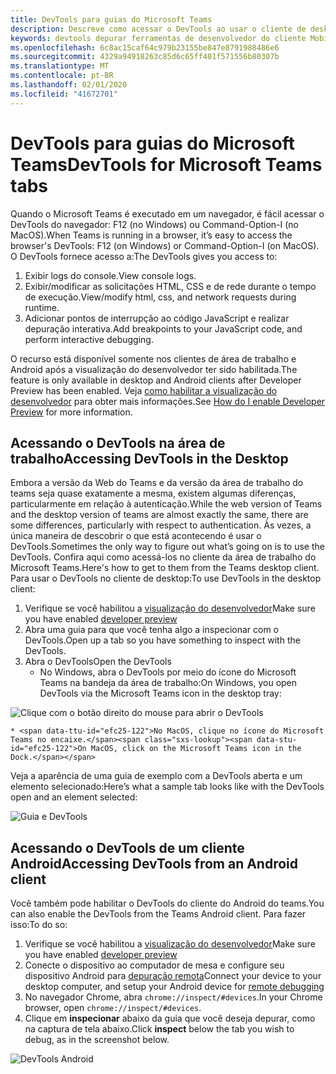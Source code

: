 ```yaml
---
title: DevTools para guias do Microsoft Teams
description: Descreve como acessar o DevTools ao usar o cliente de desktop do Microsoft Teams
keywords: devtools depurar ferramentas de desenvolvedor do cliente Mobile Chrome desktop
ms.openlocfilehash: 6c8ac15caf64c979b23155be847e8791988486e6
ms.sourcegitcommit: 4329a94918263c85d6c65ff401f571556b80307b
ms.translationtype: MT
ms.contentlocale: pt-BR
ms.lasthandoff: 02/01/2020
ms.locfileid: "41672701"
---
```

# <a name="devtools-for-microsoft-teams-tabs"></a><span data-ttu-id="efc25-104">DevTools para guias do Microsoft Teams</span><span class="sxs-lookup"><span data-stu-id="efc25-104">DevTools for Microsoft Teams tabs</span></span>

<span data-ttu-id="efc25-105">Quando o Microsoft Teams é executado em um navegador, é fácil acessar o DevTools do navegador: F12 (no Windows) ou Command-Option-I (no MacOS).</span><span class="sxs-lookup"><span data-stu-id="efc25-105">When Teams is running in a browser, it’s easy to access the browser's DevTools: F12 (on Windows) or Command-Option-I (on MacOS).</span></span> <span data-ttu-id="efc25-106">O DevTools fornece acesso a:</span><span class="sxs-lookup"><span data-stu-id="efc25-106">The DevTools gives you access to:</span></span>

1. <span data-ttu-id="efc25-107">Exibir logs do console.</span><span class="sxs-lookup"><span data-stu-id="efc25-107">View console logs.</span></span>
1. <span data-ttu-id="efc25-108">Exibir/modificar as solicitações HTML, CSS e de rede durante o tempo de execução.</span><span class="sxs-lookup"><span data-stu-id="efc25-108">View/modify html, css, and network requests during runtime.</span></span>
1. <span data-ttu-id="efc25-109">Adicionar pontos de interrupção ao código JavaScript e realizar depuração interativa.</span><span class="sxs-lookup"><span data-stu-id="efc25-109">Add breakpoints to your JavaScript code, and perform interactive debugging.</span></span>

<span data-ttu-id="efc25-110">O recurso está disponível somente nos clientes de área de trabalho e Android após a visualização do desenvolvedor ter sido habilitada.</span><span class="sxs-lookup"><span data-stu-id="efc25-110">The feature is only available in desktop and Android clients after Developer Preview has been enabled.</span></span> <span data-ttu-id="efc25-111">Veja [como habilitar a visualização do desenvolvedor](~/resources/dev-preview/developer-preview-intro.md) para obter mais informações.</span><span class="sxs-lookup"><span data-stu-id="efc25-111">See [How do I enable Developer Preview](~/resources/dev-preview/developer-preview-intro.md) for more information.</span></span>

## <a name="accessing-devtools-in-the-desktop"></a><span data-ttu-id="efc25-112">Acessando o DevTools na área de trabalho</span><span class="sxs-lookup"><span data-stu-id="efc25-112">Accessing DevTools in the Desktop</span></span>

<span data-ttu-id="efc25-113">Embora a versão da Web do Teams e da versão da área de trabalho do teams seja quase exatamente a mesma, existem algumas diferenças, particularmente em relação à autenticação.</span><span class="sxs-lookup"><span data-stu-id="efc25-113">While the web version of Teams and the desktop version of teams are almost exactly the same, there are some differences, particularly with respect to authentication.</span></span> <span data-ttu-id="efc25-114">Às vezes, a única maneira de descobrir o que está acontecendo é usar o DevTools.</span><span class="sxs-lookup"><span data-stu-id="efc25-114">Sometimes the only way to figure out what’s going on is to use the DevTools.</span></span> <span data-ttu-id="efc25-115">Confira aqui como acessá-los no cliente da área de trabalho do Microsoft Teams.</span><span class="sxs-lookup"><span data-stu-id="efc25-115">Here's how to get to them from the Teams desktop client.</span></span> <span data-ttu-id="efc25-116">Para usar o DevTools no cliente de desktop:</span><span class="sxs-lookup"><span data-stu-id="efc25-116">To use DevTools in the desktop client:</span></span>

1. <span data-ttu-id="efc25-117">Verifique se você habilitou a [visualização do desenvolvedor](~/resources/dev-preview/developer-preview-intro.md)</span><span class="sxs-lookup"><span data-stu-id="efc25-117">Make sure you have enabled [developer preview](~/resources/dev-preview/developer-preview-intro.md)</span></span>
1. <span data-ttu-id="efc25-118">Abra uma guia para que você tenha algo a inspecionar com o DevTools.</span><span class="sxs-lookup"><span data-stu-id="efc25-118">Open up a tab so you have something to inspect with the DevTools.</span></span>
1. <span data-ttu-id="efc25-119">Abra o DevTools</span><span class="sxs-lookup"><span data-stu-id="efc25-119">Open the DevTools</span></span>
    * <span data-ttu-id="efc25-120">No Windows, abra o DevTools por meio do ícone do Microsoft Teams na bandeja da área de trabalho:</span><span class="sxs-lookup"><span data-stu-id="efc25-120">On Windows, you open DevTools via the Microsoft Teams icon in the desktop tray:</span></span>

  ![Clique com o botão direito do mouse para abrir o DevTools](~/assets/images/dev-preview/devtools-right-click.png)

    * <span data-ttu-id="efc25-122">No MacOS, clique no ícone do Microsoft Teams no encaixe.</span><span class="sxs-lookup"><span data-stu-id="efc25-122">On MacOS, click on the Microsoft Teams icon in the Dock.</span></span>

<span data-ttu-id="efc25-123">Veja a aparência de uma guia de exemplo com a DevTools aberta e um elemento selecionado:</span><span class="sxs-lookup"><span data-stu-id="efc25-123">Here’s what a sample tab looks like with the DevTools open and an element selected:</span></span>

![Guia e DevTools](~/assets/images/dev-preview/tab-and-devtools.png)

## <a name="accessing-devtools-from-an-android-client"></a><span data-ttu-id="efc25-125">Acessando o DevTools de um cliente Android</span><span class="sxs-lookup"><span data-stu-id="efc25-125">Accessing DevTools from an Android client</span></span>

<span data-ttu-id="efc25-126">Você também pode habilitar o DevTools do cliente do Android do teams.</span><span class="sxs-lookup"><span data-stu-id="efc25-126">You can also enable the DevTools from the Teams Android client.</span></span> <span data-ttu-id="efc25-127">Para fazer isso:</span><span class="sxs-lookup"><span data-stu-id="efc25-127">To do so:</span></span>

1. <span data-ttu-id="efc25-128">Verifique se você habilitou a [visualização do desenvolvedor](~/resources/dev-preview/developer-preview-intro.md)</span><span class="sxs-lookup"><span data-stu-id="efc25-128">Make sure you have enabled [developer preview](~/resources/dev-preview/developer-preview-intro.md)</span></span>
1. <span data-ttu-id="efc25-129">Conecte o dispositivo ao computador de mesa e configure seu dispositivo Android para [depuração remota](https://developers.google.com/web/tools/chrome-devtools/remote-debugging/)</span><span class="sxs-lookup"><span data-stu-id="efc25-129">Connect your device to your desktop computer, and setup your Android device for [remote debugging](https://developers.google.com/web/tools/chrome-devtools/remote-debugging/)</span></span>
1. <span data-ttu-id="efc25-130">No navegador Chrome, abra `chrome://inspect/#devices`.</span><span class="sxs-lookup"><span data-stu-id="efc25-130">In your Chrome browser, open `chrome://inspect/#devices`.</span></span>
1. <span data-ttu-id="efc25-131">Clique em **inspecionar** abaixo da guia que você deseja depurar, como na captura de tela abaixo.</span><span class="sxs-lookup"><span data-stu-id="efc25-131">Click **inspect** below the tab you wish to debug, as in the screenshot below.</span></span>

![DevTools Android](~/assets/images/android-devtools.png)
